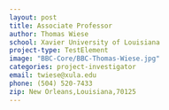 ```yaml
---
layout: post
title: Associate Professor
author: Thomas Wiese
school: Xavier University of Louisiana
project-type: TestElement
image: "BBC-Core/BBC-Thomas-Wiese.jpg"
categories: project-investigator
email: twiese@xula.edu
phone: (504) 520-7433
zip: New Orleans,Louisiana,70125
---
```

<!-- name,position,school,city,state,zip,email,phone,image



Paul Kim,Assistant Professor,Grambling State University,Grambling,Louisiana,71245,kimp@gram.edu,(318) 274-3738,BBC-Core/pkim.jpg
Thomas Wiese,Associate Professor,Xavier University of Louisiana,New Orleans,Louisiana,70125,twiese@xula.edu,(504) 520-7433,BBC-Core/BBC-Thomas-Wiese.jpg
Eduardo Martinez,Assistant Professor,Southern University,Baton Rouge,Louisiana,70813,eduardo_martinez@subr.edu,(225) 771-3606,BBC-Core/martinez.jpg

 -->
